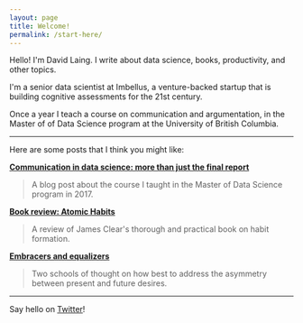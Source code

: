 ```yaml
---
layout: page
title: Welcome!
permalink: /start-here/
---
```


Hello! I'm David Laing. I write about data science, books, productivity, and other topics. 

I'm a senior data scientist at Imbellus, a venture-backed startup that is building cognitive assessments for the 21st century. 

Once a year I teach a course on communication and argumentation, in the Master of of Data Science program at the University of British Columbia.

-------------------------

Here are some posts that I think you might like:

[**Communication in data science: more than just the final report**](https://davidklaing.com/blog/2017/11/10/communication-in-data-science.html)

> A blog post about the course I taught in the Master of Data Science program in 2017.

[**Book review: Atomic Habits**](https://davidklaing.com/blog/books/2019/01/14/atomic-habits.html)

> A review of James Clear's thorough and practical book on habit formation.

[**Embracers and equalizers**](<https://davidklaing.com/blog/2018/12/24/embracers-and-equalizers.html>)

> Two schools of thought on how best to address the asymmetry between present and future desires.

---------------------------

Say hello on [Twitter](https://twitter.com/davidklaing)!